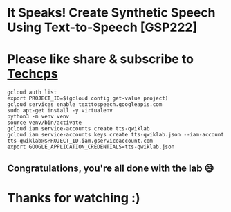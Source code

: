 
# It Speaks! Create Synthetic Speech Using Text-to-Speech [GSP222]

# Please like share & subscribe to [Techcps](https://www.youtube.com/@techcps)

```
gcloud auth list
export PROJECT_ID=$(gcloud config get-value project)
gcloud services enable texttospeech.googleapis.com
sudo apt-get install -y virtualenv
python3 -m venv venv
source venv/bin/activate
gcloud iam service-accounts create tts-qwiklab
gcloud iam service-accounts keys create tts-qwiklab.json --iam-account tts-qwiklab@$PROJECT_ID.iam.gserviceaccount.com
export GOOGLE_APPLICATION_CREDENTIALS=tts-qwiklab.json
```

## Congratulations, you're all done with the lab 😄
# Thanks for watching :)
